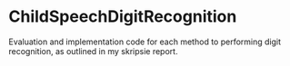 # ChildSpeechDigitRecognition
Evaluation and implementation code for each method to performing digit recognition, as outlined in my skripsie report.
